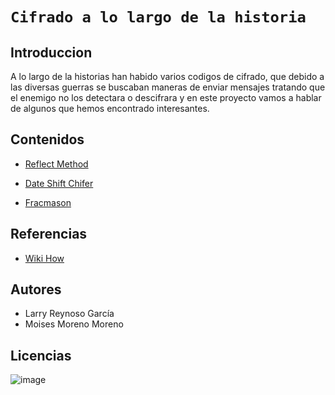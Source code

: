 # `Cifrado a lo largo de la historia`

## Introduccion
A lo largo de la historias han habido varios codigos de cifrado, que debido a las diversas guerras se buscaban maneras de enviar mensajes tratando que el enemigo no los detectara o descifrara y en este proyecto vamos a hablar de algunos que hemos encontrado interesantes. 
## Contenidos 

- [Reflect Method](ReflectMethod/reflectmethod.md)

- [Date Shift Chifer](DateShiftChifer/dateshiftchifer.md)

- [Fracmason](Fracmason/fracmason.md)





## Referencias 
- [Wiki How](https://es.wikihow.com/crear-c%C3%B3digos-y-cifrados-secretos)
 
## Autores
- Larry Reynoso García
- Moises Moreno Moreno
## Licencias
![image](https://user-images.githubusercontent.com/114906861/197951221-8557fb78-d84a-4838-be47-1ef1b4a6e9c6.PNG)
